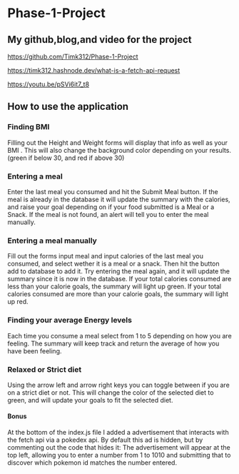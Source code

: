 # Phase-1-Project
## My github,blog,and video for the project 
https://github.com/Timk312/Phase-1-Project

https://timk312.hashnode.dev/what-is-a-fetch-api-request

https://youtu.be/pSVi6it7_t8
## How to use the application
### Finding BMI
Filling out the Height and Weight forms will display that info as well as your BMI .
This will also change the background color depending on your results. (green if below 30, and red if above 30)
### Entering a meal
Enter the last meal you consumed and hit the Submit Meal button. 
If the meal is already in the database it will update the summary with the calories, and raise your goal depending on if your food submitted is a Meal or a Snack.
If the meal is not found, an alert will tell you to enter the meal manually.
### Entering a meal manually
Fill out the forms input meal and input calories of the last meal you consumed, and select wether it is a meal or a snack. 
Then hit the button add to database to add it. 
Try entering the meal again, and it will update the summary since it is now in the database.
If your total calories consumed are less than your calorie goals, the summary will light up green.
If your total calories consumed are more than your calorie goals, the summary will light up red.
### Finding your average Energy levels
Each time you consume a meal select from 1 to 5 depending on how you are feeling.
The summary will keep track and return the average of how you have been feeling.
### Relaxed or Strict diet
Using the arrow left and arrow right keys you can toggle between if you are on a strict diet or not.
This will change the color of the selected diet to green, and will update your goals to fit the selected diet.
#### Bonus
At the bottom of the index.js file I added a advertisement that interacts with the fetch api via a pokedex api.
By default this ad is hidden, but by commenting out the code that hides it:
The advertisement will appear at the top left, allowing you to enter a number from 1 to 1010 and submitting that to discover which pokemon id matches the number entered.
